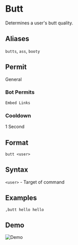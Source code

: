 # Butt
Determines a user's butt quality.

## Aliases
`butts`, `ass`, `booty`
## Permit
General
### Bot Permits
`Embed Links`
### Cooldown
1 Second
## Format
`butt <user>`
## Syntax
`<user>` - Target of command
## Examples
`,butt hello hello`
## Demo 
![Demo](https://i.imgur.com/fz97eOS.gif)
